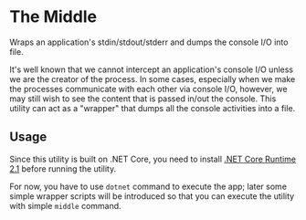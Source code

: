 # The Middle

Wraps an application's stdin/stdout/stderr and dumps the console I/O into file.

It's well known that we cannot intercept an application's console I/O unless we are the creator of the process. In some cases, especially when we make the processes communicate with each other via console I/O, however, we may still wish to see the content that is passed in/out the console. This utility can act as a "wrapper" that dumps all the console activities into a file.

## Usage

Since this utility is built on .NET Core, you need to install [.NET Core Runtime 2.1](https://www.microsoft.com/net/download/) before running the utility. 

For now, you have to use `dotnet` command to execute the app; later some simple wrapper scripts will be introduced so that you can execute the utility with simple `middle` command.

